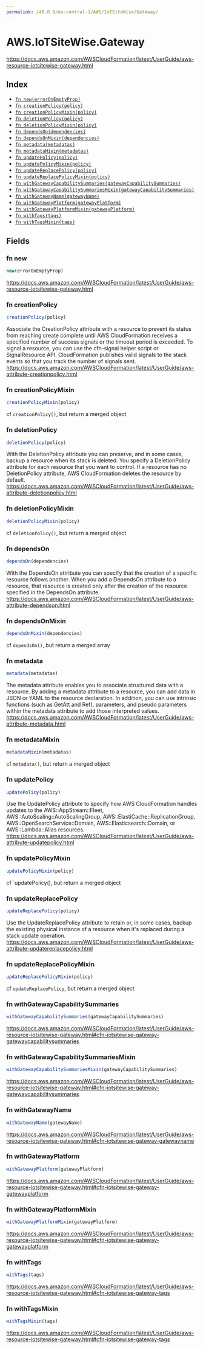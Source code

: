 ```yaml
---
permalink: /48.0.0/eu-central-1/AWS/IoTSiteWise/Gateway/
---
```


# AWS.IoTSiteWise.Gateway

https://docs.aws.amazon.com/AWSCloudFormation/latest/UserGuide/aws-resource-iotsitewise-gateway.html

## Index

* [`fn new(errorOnEmptyProp)`](#fn-new)
* [`fn creationPolicy(policy)`](#fn-creationpolicy)
* [`fn creationPolicyMixin(policy)`](#fn-creationpolicymixin)
* [`fn deletionPolicy(policy)`](#fn-deletionpolicy)
* [`fn deletionPolicyMixin(policy)`](#fn-deletionpolicymixin)
* [`fn dependsOn(dependencies)`](#fn-dependson)
* [`fn dependsOnMixin(dependencies)`](#fn-dependsonmixin)
* [`fn metadata(metadatas)`](#fn-metadata)
* [`fn metadataMixin(metadatas)`](#fn-metadatamixin)
* [`fn updatePolicy(policy)`](#fn-updatepolicy)
* [`fn updatePolicyMixin(policy)`](#fn-updatepolicymixin)
* [`fn updateReplacePolicy(policy)`](#fn-updatereplacepolicy)
* [`fn updateReplacePolicyMixin(policy)`](#fn-updatereplacepolicymixin)
* [`fn withGatewayCapabilitySummaries(gatewayCapabilitySummaries)`](#fn-withgatewaycapabilitysummaries)
* [`fn withGatewayCapabilitySummariesMixin(gatewayCapabilitySummaries)`](#fn-withgatewaycapabilitysummariesmixin)
* [`fn withGatewayName(gatewayName)`](#fn-withgatewayname)
* [`fn withGatewayPlatform(gatewayPlatform)`](#fn-withgatewayplatform)
* [`fn withGatewayPlatformMixin(gatewayPlatform)`](#fn-withgatewayplatformmixin)
* [`fn withTags(tags)`](#fn-withtags)
* [`fn withTagsMixin(tags)`](#fn-withtagsmixin)

## Fields

### fn new

```ts
new(errorOnEmptyProp)
```

https://docs.aws.amazon.com/AWSCloudFormation/latest/UserGuide/aws-resource-iotsitewise-gateway.html

### fn creationPolicy

```ts
creationPolicy(policy)
```

Associate the CreationPolicy attribute with a resource to prevent its status from reaching create complete until AWS CloudFormation receives a specified number of success signals or the timeout period is exceeded. To signal a resource, you can use the cfn-signal helper script or SignalResource API. CloudFormation publishes valid signals to the stack events so that you track the number of signals sent. 
https://docs.aws.amazon.com/AWSCloudFormation/latest/UserGuide/aws-attribute-creationpolicy.html

### fn creationPolicyMixin

```ts
creationPolicyMixin(policy)
```

cf `creationPolicy()`, but return a merged object

### fn deletionPolicy

```ts
deletionPolicy(policy)
```

With the DeletionPolicy attribute you can preserve, and in some cases, backup a resource when its stack is deleted. You specify a DeletionPolicy attribute for each resource that you want to control. If a resource has no DeletionPolicy attribute, AWS CloudFormation deletes the resource by default. 
https://docs.aws.amazon.com/AWSCloudFormation/latest/UserGuide/aws-attribute-deletionpolicy.html

### fn deletionPolicyMixin

```ts
deletionPolicyMixin(policy)
```

cf `deletionPolicy()`, but return a merged object

### fn dependsOn

```ts
dependsOn(dependencies)
```

With the DependsOn attribute you can specify that the creation of a specific resource follows another. When you add a DependsOn attribute to a resource, that resource is created only after the creation of the resource specified in the DependsOn attribute. 
https://docs.aws.amazon.com/AWSCloudFormation/latest/UserGuide/aws-attribute-dependson.html

### fn dependsOnMixin

```ts
dependsOnMixin(dependencies)
```

cf `dependsOn()`, but return a merged array

### fn metadata

```ts
metadata(metadatas)
```

The metadata attribute enables you to associate structured data with a resource. By adding a metadata attribute to a resource, you can add data in JSON or YAML to the resource declaration. In addition, you can use intrinsic functions (such as GetAtt and Ref), parameters, and pseudo parameters within the metadata attribute to add those interpreted values. 
https://docs.aws.amazon.com/AWSCloudFormation/latest/UserGuide/aws-attribute-metadata.html

### fn metadataMixin

```ts
metadataMixin(metadatas)
```

cf `metadata()`, but return a merged object

### fn updatePolicy

```ts
updatePolicy(policy)
```

Use the UpdatePolicy attribute to specify how AWS CloudFormation handles updates to the AWS::AppStream::Fleet, AWS::AutoScaling::AutoScalingGroup, AWS::ElastiCache::ReplicationGroup, AWS::OpenSearchService::Domain, AWS::Elasticsearch::Domain, or AWS::Lambda::Alias resources. 
https://docs.aws.amazon.com/AWSCloudFormation/latest/UserGuide/aws-attribute-updatepolicy.html

### fn updatePolicyMixin

```ts
updatePolicyMixin(policy)
```

cf `updatePolicy(), but return a merged object

### fn updateReplacePolicy

```ts
updateReplacePolicy(policy)
```

Use the UpdateReplacePolicy attribute to retain or, in some cases, backup the existing physical instance of a resource when it's replaced during a stack update operation. 
https://docs.aws.amazon.com/AWSCloudFormation/latest/UserGuide/aws-attribute-updatereplacepolicy.html

### fn updateReplacePolicyMixin

```ts
updateReplacePolicyMixin(policy)
```

cf `updateReplacePolicy`, but return a merged object

### fn withGatewayCapabilitySummaries

```ts
withGatewayCapabilitySummaries(gatewayCapabilitySummaries)
```

https://docs.aws.amazon.com/AWSCloudFormation/latest/UserGuide/aws-resource-iotsitewise-gateway.html#cfn-iotsitewise-gateway-gatewaycapabilitysummaries

### fn withGatewayCapabilitySummariesMixin

```ts
withGatewayCapabilitySummariesMixin(gatewayCapabilitySummaries)
```

https://docs.aws.amazon.com/AWSCloudFormation/latest/UserGuide/aws-resource-iotsitewise-gateway.html#cfn-iotsitewise-gateway-gatewaycapabilitysummaries

### fn withGatewayName

```ts
withGatewayName(gatewayName)
```

https://docs.aws.amazon.com/AWSCloudFormation/latest/UserGuide/aws-resource-iotsitewise-gateway.html#cfn-iotsitewise-gateway-gatewayname

### fn withGatewayPlatform

```ts
withGatewayPlatform(gatewayPlatform)
```

https://docs.aws.amazon.com/AWSCloudFormation/latest/UserGuide/aws-resource-iotsitewise-gateway.html#cfn-iotsitewise-gateway-gatewayplatform

### fn withGatewayPlatformMixin

```ts
withGatewayPlatformMixin(gatewayPlatform)
```

https://docs.aws.amazon.com/AWSCloudFormation/latest/UserGuide/aws-resource-iotsitewise-gateway.html#cfn-iotsitewise-gateway-gatewayplatform

### fn withTags

```ts
withTags(tags)
```

https://docs.aws.amazon.com/AWSCloudFormation/latest/UserGuide/aws-resource-iotsitewise-gateway.html#cfn-iotsitewise-gateway-tags

### fn withTagsMixin

```ts
withTagsMixin(tags)
```

https://docs.aws.amazon.com/AWSCloudFormation/latest/UserGuide/aws-resource-iotsitewise-gateway.html#cfn-iotsitewise-gateway-tags